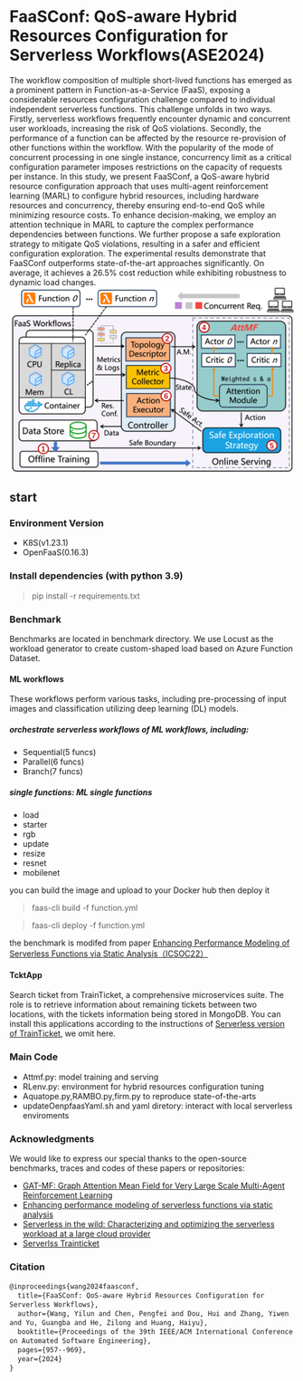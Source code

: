 # FaaSConf: QoS-aware Hybrid Resources Configuration for Serverless Workflows(ASE2024)

The  workflow composition of multiple short-lived functions has emerged as a prominent pattern in Function-as-a-Service (FaaS), exposing a considerable resources configuration challenge compared to individual independent serverless functions. This challenge unfolds in two ways. Firstly, serverless workflows  frequently encounter dynamic and concurrent user workloads, increasing the risk of QoS violations. Secondly, the performance of a function can be affected by the resource re-provision of other functions within the workflow. With the popularity of the mode of concurrent processing in one single instance, concurrency limit as a critical configuration parameter imposes restrictions on the capacity of requests per instance. In this study, we present FaaSConf, a QoS-aware hybrid resource configuration approach that uses multi-agent reinforcement learning (MARL) to configure hybrid resources, including hardware resources and concurrency, thereby ensuring end-to-end QoS while minimizing resource costs. To enhance decision-making, we employ an attention technique in MARL to capture the complex performance dependencies between functions.
We further propose a safe exploration strategy to mitigate QoS violations, resulting in a safer and efficient configuration exploration. The experimental results demonstrate that FaaSConf outperforms state-of-the-art approaches significantly. On average, it achieves a 26.5\% cost reduction while exhibiting robustness to dynamic load changes.
![overview of FaasConf](https://github.com/wiluen/FaaSConf/blob/main/overview.png)
## start

### Environment Version
- K8S(v1.23.1)
- OpenFaaS(0.16.3)

### Install dependencies (with python 3.9)
> pip install -r requirements.txt

### Benchmark
Benchmarks are located in benchmark directory. We use Locust as the workload generator to create custom-shaped load based on Azure Function Dataset. 
#### ML workflows

These workflows perform various tasks, including pre-processing of input images and classification utilizing deep learning (DL) models.
##### orchestrate serverless workflows of ML workflows, including:
- Sequential(5 funcs)
- Parallel(6 funcs)
- Branch(7 funcs)
##### single functions: ML single functions
- load
- starter
- rgb
- update
-  resize
-  resnet
-  mobilenet

you can build the image and upload to your Docker hub then deploy it
> faas-cli build -f function.yml

> faas-cli deploy -f function.yml


the benchmark is modifed from paper [Enhancing Performance Modeling of Serverless Functions via Static Analysis（ICSOC22）](https://springer.longhoe.net/chapter/10.1007/978-3-031-20984-0_5#google_vignette)

#### TcktApp

Search ticket from TrainTicket, a comprehensive microservices suite. The role is to retrieve information about remaining tickets between two locations, with the tickets information being stored in MongoDB. You can install this applications according to the instructions of [Serverless version of TrainTicket](https://github.com/FudanSELab/serverless-trainticket), we omit here.

### Main Code
- Attmf.py: model training and serving
- RLenv.py: environment for hybrid resources configuration tuning
- Aquatope.py,RAMBO.py,firm.py to reproduce state-of-the-arts
- updateOenpfaasYaml.sh and yaml diretory: interact with local serverless enviroments

### Acknowledgments
We would like to express our special thanks to the open-source benchmarks, traces and codes of these papers or repositories:

- [GAT-MF: Graph Attention Mean Field for Very Large Scale Multi-Agent Reinforcement Learning](https://dl.acm.org/doi/abs/10.1145/3580305.3599359)
- [Enhancing performance modeling of serverless functions via static analysis](https://link.springer.com/chapter/10.1007/978-3-031-20984-0_5)
- [Serverless in the wild: Characterizing and optimizing the serverless workload at a large cloud provider](https://www.usenix.org/conference/atc20/presentation/shahrad)
- [Serverlss Trainticket](https://github.com/FudanSELab/serverless-trainticket)

### Citation
```
@inproceedings{wang2024faasconf,
  title={FaaSConf: QoS-aware Hybrid Resources Configuration for Serverless Workflows},
  author={Wang, Yilun and Chen, Pengfei and Dou, Hui and Zhang, Yiwen and Yu, Guangba and He, Zilong and Huang, Haiyu},
  booktitle={Proceedings of the 39th IEEE/ACM International Conference on Automated Software Engineering},
  pages={957--969},
  year={2024}
}
```
